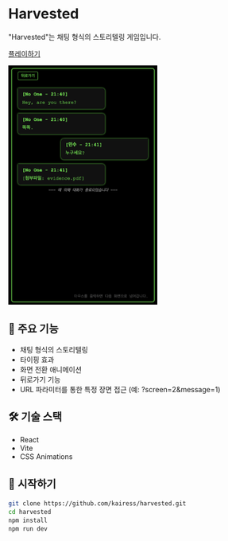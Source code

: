 # Harvested

"Harvested"는 채팅 형식의 스토리텔링 게임입니다.

[플레이하기](https://kairess.github.io/harvested)

<img src="result.png" alt="Harvested" width="300">

## 🌟 주요 기능

- 채팅 형식의 스토리텔링
- 타이핑 효과
- 화면 전환 애니메이션
- 뒤로가기 기능
- URL 파라미터를 통한 특정 장면 접근 (예: ?screen=2&message=1)

## 🛠 기술 스택

- React
- Vite
- CSS Animations

## 🚀 시작하기

```bash
git clone https://github.com/kairess/harvested.git
cd harvested
npm install
npm run dev
```
